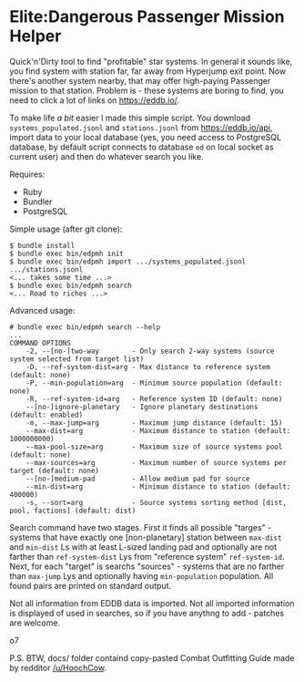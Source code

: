 # Elite:Dangerous Passenger Mission Helper

Quick'n'Dirty tool to find "profitable" star systems.  In general it sounds
like, you find system with station far, far away from Hyperjump exit point. Now
there's another system nearby, that may offer high-paying Passenger mission to
that station.  Problem is - these systems are boring to find, you need to click
a lot of links on <https://eddb.io/>.

To make life *a bit* easier I made this simple script.  You download
`systems_populated.jsonl` and `stations.jsonl` from <https://eddb.io/api>,
import data to your local database (yes, you need access to PostgreSQL database,
by default script connects to database `ed` on local socket as current user)
and then do whatever search you like.

Requires:

* Ruby
* Bundler
* PostgreSQL

Simple usage (after git clone):

    $ bundle install
    $ bundle exec bin/edpmh init
    $ bundle exec bin/edpmh import .../systems_populated.jsonl .../stations.jsonl
    <... takes some time ...>
    $ bundle exec bin/edpmh search
    <... Road to riches ...>

Advanced usage:

    # bundle exec bin/edpmh search --help
    ...
    COMMAND OPTIONS
        -2, --[no-]two-way        - Only search 2-way systems (source system selected from target list)
        -D, --ref-system-dist=arg - Max distance to reference system (default: none)
        -P, --min-population=arg  - Minimum source population (default: none)
        -R, --ref-system-id=arg   - Reference system ID (default: none)
        --[no-]ignore-planetary   - Ignore planetary destinations (default: enabled)
        -m, --max-jump=arg        - Maximum jump distance (default: 15)
        --max-dist=arg            - Maximum distance to station (default: 1000000000)
        --max-pool-size=arg       - Maximum size of source systems pool (default: none)
        --max-sources=arg         - Maximum number of source systems per target (default: none)
        --[no-]medium-pad         - Allow medium pad for source
        --min-dist=arg            - Minimum distance to station (default: 400000)
        -s, --sort=arg            - Source systems sorting method [dist, pool, factions] (default: dist)

Search command have two stages.  First it finds all possible "targes" - systems
that have exactly one [non-planetary] station between `max-dist` and `min-dist` Ls
with at least L-sized landing pad and optionally are not farther than
`ref-system-dist` Lys from "reference system" `ref-system-id`.  Next, for
each "target" is searchs "sources" - systems that are no farther than
`max-jump` Lys and optionally having `min-population` population.
All found pairs are printed on standard output.

Not all information from EDDB data is imported. Not all imported information is
displayed of used in searches, so if you have anythng to add - patches are welcome.

o7

P.S. BTW, docs/ folder containd copy-pasted Combat Outfitting Guide made by
redditor [/u/HoochCow](https://www.reddit.com/user/HoochCow).
